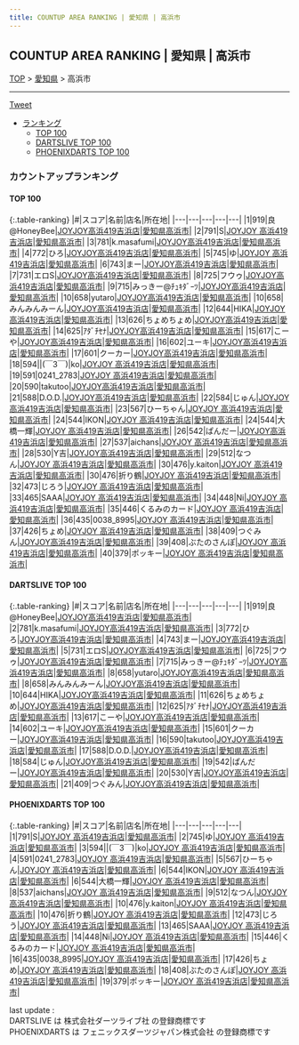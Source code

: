 ```yaml
---
title: COUNTUP AREA RANKING | 愛知県 | 高浜市
---
```

## COUNTUP AREA RANKING | 愛知県 | 高浜市

[TOP](/darts/rank/) > [愛知県](/darts/rank/愛知県/) > 高浜市

___

<a href="https://twitter.com/share?ref_src=twsrc%5Etfw" data-text="COUNTUP AREA RANKING | 愛知県高浜市" class="twitter-share-button" data-hashtags="DARTSLIVE,PHOENIXDARTS,darts,ダーツ" data-show-count="false">Tweet</a>

* [ランキング](#カウントアップランキング)
    * [TOP 100](#top-100)
    * [DARTSLIVE TOP 100](#dartslive-top-100)
    * [PHOENIXDARTS TOP 100](#phoenixdarts-top-100)

### カウントアップランキング

#### TOP 100



{:.table-ranking}
|#|スコア|名前|店名|所在地|
|---|---|---|---|---|
|1|919|<span class="rank-name-dl">良@HoneyBee</span>|<a href="https://search.dartslive.com/jp/shop/6ff58ce308d872d4a3f63593b5358cc4">JOYJOY高浜419吉浜店</a>|<a href="/darts/rank/愛知県/高浜市">愛知県高浜市</a>|
|2|791|<span class="rank-name-pd">S</span>|<a href="https://vs.phoenixdarts.com/jp/shop/shopDetailInfo/s_74055?s_seq=74055">JOYJOY 高浜419吉浜店</a>|<a href="/darts/rank/愛知県/高浜市">愛知県高浜市</a>|
|3|781|<span class="rank-name-dl">k.masafumi</span>|<a href="https://search.dartslive.com/jp/shop/6ff58ce308d872d4a3f63593b5358cc4">JOYJOY高浜419吉浜店</a>|<a href="/darts/rank/愛知県/高浜市">愛知県高浜市</a>|
|4|772|<span class="rank-name-dl">ひろ</span>|<a href="https://search.dartslive.com/jp/shop/6ff58ce308d872d4a3f63593b5358cc4">JOYJOY高浜419吉浜店</a>|<a href="/darts/rank/愛知県/高浜市">愛知県高浜市</a>|
|5|745|<span class="rank-name-pd">ゆ</span>|<a href="https://vs.phoenixdarts.com/jp/shop/shopDetailInfo/s_74055?s_seq=74055">JOYJOY 高浜419吉浜店</a>|<a href="/darts/rank/愛知県/高浜市">愛知県高浜市</a>|
|6|743|<span class="rank-name-dl">まー</span>|<a href="https://search.dartslive.com/jp/shop/6ff58ce308d872d4a3f63593b5358cc4">JOYJOY高浜419吉浜店</a>|<a href="/darts/rank/愛知県/高浜市">愛知県高浜市</a>|
|7|731|<span class="rank-name-dl">エロS</span>|<a href="https://search.dartslive.com/jp/shop/6ff58ce308d872d4a3f63593b5358cc4">JOYJOY高浜419吉浜店</a>|<a href="/darts/rank/愛知県/高浜市">愛知県高浜市</a>|
|8|725|<span class="rank-name-dl">フウゥ</span>|<a href="https://search.dartslive.com/jp/shop/6ff58ce308d872d4a3f63593b5358cc4">JOYJOY高浜419吉浜店</a>|<a href="/darts/rank/愛知県/高浜市">愛知県高浜市</a>|
|9|715|<span class="rank-name-dl">みっきー@ﾁｭｷﾀﾞｰﾂ</span>|<a href="https://search.dartslive.com/jp/shop/6ff58ce308d872d4a3f63593b5358cc4">JOYJOY高浜419吉浜店</a>|<a href="/darts/rank/愛知県/高浜市">愛知県高浜市</a>|
|10|658|<span class="rank-name-dl">yutaro</span>|<a href="https://search.dartslive.com/jp/shop/6ff58ce308d872d4a3f63593b5358cc4">JOYJOY高浜419吉浜店</a>|<a href="/darts/rank/愛知県/高浜市">愛知県高浜市</a>|
|10|658|<span class="rank-name-dl">みんみんみーん</span>|<a href="https://search.dartslive.com/jp/shop/6ff58ce308d872d4a3f63593b5358cc4">JOYJOY高浜419吉浜店</a>|<a href="/darts/rank/愛知県/高浜市">愛知県高浜市</a>|
|12|644|<span class="rank-name-dl">HIKA</span>|<a href="https://search.dartslive.com/jp/shop/6ff58ce308d872d4a3f63593b5358cc4">JOYJOY高浜419吉浜店</a>|<a href="/darts/rank/愛知県/高浜市">愛知県高浜市</a>|
|13|626|<span class="rank-name-dl">ちょめちょめ</span>|<a href="https://search.dartslive.com/jp/shop/6ff58ce308d872d4a3f63593b5358cc4">JOYJOY高浜419吉浜店</a>|<a href="/darts/rank/愛知県/高浜市">愛知県高浜市</a>|
|14|625|<span class="rank-name-dl">ｱﾀﾞﾁｾﾅ</span>|<a href="https://search.dartslive.com/jp/shop/6ff58ce308d872d4a3f63593b5358cc4">JOYJOY高浜419吉浜店</a>|<a href="/darts/rank/愛知県/高浜市">愛知県高浜市</a>|
|15|617|<span class="rank-name-dl">こーや</span>|<a href="https://search.dartslive.com/jp/shop/6ff58ce308d872d4a3f63593b5358cc4">JOYJOY高浜419吉浜店</a>|<a href="/darts/rank/愛知県/高浜市">愛知県高浜市</a>|
|16|602|<span class="rank-name-dl">ユーキ</span>|<a href="https://search.dartslive.com/jp/shop/6ff58ce308d872d4a3f63593b5358cc4">JOYJOY高浜419吉浜店</a>|<a href="/darts/rank/愛知県/高浜市">愛知県高浜市</a>|
|17|601|<span class="rank-name-dl">クーカー</span>|<a href="https://search.dartslive.com/jp/shop/6ff58ce308d872d4a3f63593b5358cc4">JOYJOY高浜419吉浜店</a>|<a href="/darts/rank/愛知県/高浜市">愛知県高浜市</a>|
|18|594|<span class="rank-name-pd">&#124;(￣3￣)&#124;ko</span>|<a href="https://vs.phoenixdarts.com/jp/shop/shopDetailInfo/s_74055?s_seq=74055">JOYJOY 高浜419吉浜店</a>|<a href="/darts/rank/愛知県/高浜市">愛知県高浜市</a>|
|19|591|<span class="rank-name-pd">0241_2783</span>|<a href="https://vs.phoenixdarts.com/jp/shop/shopDetailInfo/s_74055?s_seq=74055">JOYJOY 高浜419吉浜店</a>|<a href="/darts/rank/愛知県/高浜市">愛知県高浜市</a>|
|20|590|<span class="rank-name-dl">takutoo</span>|<a href="https://search.dartslive.com/jp/shop/6ff58ce308d872d4a3f63593b5358cc4">JOYJOY高浜419吉浜店</a>|<a href="/darts/rank/愛知県/高浜市">愛知県高浜市</a>|
|21|588|<span class="rank-name-dl">D.O.D.</span>|<a href="https://search.dartslive.com/jp/shop/6ff58ce308d872d4a3f63593b5358cc4">JOYJOY高浜419吉浜店</a>|<a href="/darts/rank/愛知県/高浜市">愛知県高浜市</a>|
|22|584|<span class="rank-name-dl">じゅん</span>|<a href="https://search.dartslive.com/jp/shop/6ff58ce308d872d4a3f63593b5358cc4">JOYJOY高浜419吉浜店</a>|<a href="/darts/rank/愛知県/高浜市">愛知県高浜市</a>|
|23|567|<span class="rank-name-pd">ひーちゃん</span>|<a href="https://vs.phoenixdarts.com/jp/shop/shopDetailInfo/s_74055?s_seq=74055">JOYJOY 高浜419吉浜店</a>|<a href="/darts/rank/愛知県/高浜市">愛知県高浜市</a>|
|24|544|<span class="rank-name-pd">IKON</span>|<a href="https://vs.phoenixdarts.com/jp/shop/shopDetailInfo/s_74055?s_seq=74055">JOYJOY 高浜419吉浜店</a>|<a href="/darts/rank/愛知県/高浜市">愛知県高浜市</a>|
|24|544|<span class="rank-name-pd">大橋一輝</span>|<a href="https://vs.phoenixdarts.com/jp/shop/shopDetailInfo/s_74055?s_seq=74055">JOYJOY 高浜419吉浜店</a>|<a href="/darts/rank/愛知県/高浜市">愛知県高浜市</a>|
|26|542|<span class="rank-name-dl">ぱんだー</span>|<a href="https://search.dartslive.com/jp/shop/6ff58ce308d872d4a3f63593b5358cc4">JOYJOY高浜419吉浜店</a>|<a href="/darts/rank/愛知県/高浜市">愛知県高浜市</a>|
|27|537|<span class="rank-name-pd">aichans</span>|<a href="https://vs.phoenixdarts.com/jp/shop/shopDetailInfo/s_74055?s_seq=74055">JOYJOY 高浜419吉浜店</a>|<a href="/darts/rank/愛知県/高浜市">愛知県高浜市</a>|
|28|530|<span class="rank-name-dl">Y吉</span>|<a href="https://search.dartslive.com/jp/shop/6ff58ce308d872d4a3f63593b5358cc4">JOYJOY高浜419吉浜店</a>|<a href="/darts/rank/愛知県/高浜市">愛知県高浜市</a>|
|29|512|<span class="rank-name-pd">なつん</span>|<a href="https://vs.phoenixdarts.com/jp/shop/shopDetailInfo/s_74055?s_seq=74055">JOYJOY 高浜419吉浜店</a>|<a href="/darts/rank/愛知県/高浜市">愛知県高浜市</a>|
|30|476|<span class="rank-name-pd">y.kaiton</span>|<a href="https://vs.phoenixdarts.com/jp/shop/shopDetailInfo/s_74055?s_seq=74055">JOYJOY 高浜419吉浜店</a>|<a href="/darts/rank/愛知県/高浜市">愛知県高浜市</a>|
|30|476|<span class="rank-name-pd">折り鶴</span>|<a href="https://vs.phoenixdarts.com/jp/shop/shopDetailInfo/s_74055?s_seq=74055">JOYJOY 高浜419吉浜店</a>|<a href="/darts/rank/愛知県/高浜市">愛知県高浜市</a>|
|32|473|<span class="rank-name-pd">じろう</span>|<a href="https://vs.phoenixdarts.com/jp/shop/shopDetailInfo/s_74055?s_seq=74055">JOYJOY 高浜419吉浜店</a>|<a href="/darts/rank/愛知県/高浜市">愛知県高浜市</a>|
|33|465|<span class="rank-name-pd">SAAA</span>|<a href="https://vs.phoenixdarts.com/jp/shop/shopDetailInfo/s_74055?s_seq=74055">JOYJOY 高浜419吉浜店</a>|<a href="/darts/rank/愛知県/高浜市">愛知県高浜市</a>|
|34|448|<span class="rank-name-pd">Ni</span>|<a href="https://vs.phoenixdarts.com/jp/shop/shopDetailInfo/s_74055?s_seq=74055">JOYJOY 高浜419吉浜店</a>|<a href="/darts/rank/愛知県/高浜市">愛知県高浜市</a>|
|35|446|<span class="rank-name-pd">くるみのカード</span>|<a href="https://vs.phoenixdarts.com/jp/shop/shopDetailInfo/s_74055?s_seq=74055">JOYJOY 高浜419吉浜店</a>|<a href="/darts/rank/愛知県/高浜市">愛知県高浜市</a>|
|36|435|<span class="rank-name-pd">0038_8995</span>|<a href="https://vs.phoenixdarts.com/jp/shop/shopDetailInfo/s_74055?s_seq=74055">JOYJOY 高浜419吉浜店</a>|<a href="/darts/rank/愛知県/高浜市">愛知県高浜市</a>|
|37|426|<span class="rank-name-pd">ちょめ</span>|<a href="https://vs.phoenixdarts.com/jp/shop/shopDetailInfo/s_74055?s_seq=74055">JOYJOY 高浜419吉浜店</a>|<a href="/darts/rank/愛知県/高浜市">愛知県高浜市</a>|
|38|409|<span class="rank-name-dl">つぐみん</span>|<a href="https://search.dartslive.com/jp/shop/6ff58ce308d872d4a3f63593b5358cc4">JOYJOY高浜419吉浜店</a>|<a href="/darts/rank/愛知県/高浜市">愛知県高浜市</a>|
|39|408|<span class="rank-name-pd">ぶたのさんぽ</span>|<a href="https://vs.phoenixdarts.com/jp/shop/shopDetailInfo/s_74055?s_seq=74055">JOYJOY 高浜419吉浜店</a>|<a href="/darts/rank/愛知県/高浜市">愛知県高浜市</a>|
|40|379|<span class="rank-name-pd">ポッキー</span>|<a href="https://vs.phoenixdarts.com/jp/shop/shopDetailInfo/s_74055?s_seq=74055">JOYJOY 高浜419吉浜店</a>|<a href="/darts/rank/愛知県/高浜市">愛知県高浜市</a>|


#### DARTSLIVE TOP 100



{:.table-ranking}
|#|スコア|名前|店名|所在地|
|---|---|---|---|---|
|1|919|<span class="rank-name-dl">良@HoneyBee</span>|<a href="https://search.dartslive.com/jp/shop/6ff58ce308d872d4a3f63593b5358cc4">JOYJOY高浜419吉浜店</a>|<a href="/darts/rank/愛知県/高浜市">愛知県高浜市</a>|
|2|781|<span class="rank-name-dl">k.masafumi</span>|<a href="https://search.dartslive.com/jp/shop/6ff58ce308d872d4a3f63593b5358cc4">JOYJOY高浜419吉浜店</a>|<a href="/darts/rank/愛知県/高浜市">愛知県高浜市</a>|
|3|772|<span class="rank-name-dl">ひろ</span>|<a href="https://search.dartslive.com/jp/shop/6ff58ce308d872d4a3f63593b5358cc4">JOYJOY高浜419吉浜店</a>|<a href="/darts/rank/愛知県/高浜市">愛知県高浜市</a>|
|4|743|<span class="rank-name-dl">まー</span>|<a href="https://search.dartslive.com/jp/shop/6ff58ce308d872d4a3f63593b5358cc4">JOYJOY高浜419吉浜店</a>|<a href="/darts/rank/愛知県/高浜市">愛知県高浜市</a>|
|5|731|<span class="rank-name-dl">エロS</span>|<a href="https://search.dartslive.com/jp/shop/6ff58ce308d872d4a3f63593b5358cc4">JOYJOY高浜419吉浜店</a>|<a href="/darts/rank/愛知県/高浜市">愛知県高浜市</a>|
|6|725|<span class="rank-name-dl">フウゥ</span>|<a href="https://search.dartslive.com/jp/shop/6ff58ce308d872d4a3f63593b5358cc4">JOYJOY高浜419吉浜店</a>|<a href="/darts/rank/愛知県/高浜市">愛知県高浜市</a>|
|7|715|<span class="rank-name-dl">みっきー@ﾁｭｷﾀﾞｰﾂ</span>|<a href="https://search.dartslive.com/jp/shop/6ff58ce308d872d4a3f63593b5358cc4">JOYJOY高浜419吉浜店</a>|<a href="/darts/rank/愛知県/高浜市">愛知県高浜市</a>|
|8|658|<span class="rank-name-dl">yutaro</span>|<a href="https://search.dartslive.com/jp/shop/6ff58ce308d872d4a3f63593b5358cc4">JOYJOY高浜419吉浜店</a>|<a href="/darts/rank/愛知県/高浜市">愛知県高浜市</a>|
|8|658|<span class="rank-name-dl">みんみんみーん</span>|<a href="https://search.dartslive.com/jp/shop/6ff58ce308d872d4a3f63593b5358cc4">JOYJOY高浜419吉浜店</a>|<a href="/darts/rank/愛知県/高浜市">愛知県高浜市</a>|
|10|644|<span class="rank-name-dl">HIKA</span>|<a href="https://search.dartslive.com/jp/shop/6ff58ce308d872d4a3f63593b5358cc4">JOYJOY高浜419吉浜店</a>|<a href="/darts/rank/愛知県/高浜市">愛知県高浜市</a>|
|11|626|<span class="rank-name-dl">ちょめちょめ</span>|<a href="https://search.dartslive.com/jp/shop/6ff58ce308d872d4a3f63593b5358cc4">JOYJOY高浜419吉浜店</a>|<a href="/darts/rank/愛知県/高浜市">愛知県高浜市</a>|
|12|625|<span class="rank-name-dl">ｱﾀﾞﾁｾﾅ</span>|<a href="https://search.dartslive.com/jp/shop/6ff58ce308d872d4a3f63593b5358cc4">JOYJOY高浜419吉浜店</a>|<a href="/darts/rank/愛知県/高浜市">愛知県高浜市</a>|
|13|617|<span class="rank-name-dl">こーや</span>|<a href="https://search.dartslive.com/jp/shop/6ff58ce308d872d4a3f63593b5358cc4">JOYJOY高浜419吉浜店</a>|<a href="/darts/rank/愛知県/高浜市">愛知県高浜市</a>|
|14|602|<span class="rank-name-dl">ユーキ</span>|<a href="https://search.dartslive.com/jp/shop/6ff58ce308d872d4a3f63593b5358cc4">JOYJOY高浜419吉浜店</a>|<a href="/darts/rank/愛知県/高浜市">愛知県高浜市</a>|
|15|601|<span class="rank-name-dl">クーカー</span>|<a href="https://search.dartslive.com/jp/shop/6ff58ce308d872d4a3f63593b5358cc4">JOYJOY高浜419吉浜店</a>|<a href="/darts/rank/愛知県/高浜市">愛知県高浜市</a>|
|16|590|<span class="rank-name-dl">takutoo</span>|<a href="https://search.dartslive.com/jp/shop/6ff58ce308d872d4a3f63593b5358cc4">JOYJOY高浜419吉浜店</a>|<a href="/darts/rank/愛知県/高浜市">愛知県高浜市</a>|
|17|588|<span class="rank-name-dl">D.O.D.</span>|<a href="https://search.dartslive.com/jp/shop/6ff58ce308d872d4a3f63593b5358cc4">JOYJOY高浜419吉浜店</a>|<a href="/darts/rank/愛知県/高浜市">愛知県高浜市</a>|
|18|584|<span class="rank-name-dl">じゅん</span>|<a href="https://search.dartslive.com/jp/shop/6ff58ce308d872d4a3f63593b5358cc4">JOYJOY高浜419吉浜店</a>|<a href="/darts/rank/愛知県/高浜市">愛知県高浜市</a>|
|19|542|<span class="rank-name-dl">ぱんだー</span>|<a href="https://search.dartslive.com/jp/shop/6ff58ce308d872d4a3f63593b5358cc4">JOYJOY高浜419吉浜店</a>|<a href="/darts/rank/愛知県/高浜市">愛知県高浜市</a>|
|20|530|<span class="rank-name-dl">Y吉</span>|<a href="https://search.dartslive.com/jp/shop/6ff58ce308d872d4a3f63593b5358cc4">JOYJOY高浜419吉浜店</a>|<a href="/darts/rank/愛知県/高浜市">愛知県高浜市</a>|
|21|409|<span class="rank-name-dl">つぐみん</span>|<a href="https://search.dartslive.com/jp/shop/6ff58ce308d872d4a3f63593b5358cc4">JOYJOY高浜419吉浜店</a>|<a href="/darts/rank/愛知県/高浜市">愛知県高浜市</a>|


#### PHOENIXDARTS TOP 100



{:.table-ranking}
|#|スコア|名前|店名|所在地|
|---|---|---|---|---|
|1|791|<span class="rank-name-pd">S</span>|<a href="https://vs.phoenixdarts.com/jp/shop/shopDetailInfo/s_74055?s_seq=74055">JOYJOY 高浜419吉浜店</a>|<a href="/darts/rank/愛知県/高浜市">愛知県高浜市</a>|
|2|745|<span class="rank-name-pd">ゆ</span>|<a href="https://vs.phoenixdarts.com/jp/shop/shopDetailInfo/s_74055?s_seq=74055">JOYJOY 高浜419吉浜店</a>|<a href="/darts/rank/愛知県/高浜市">愛知県高浜市</a>|
|3|594|<span class="rank-name-pd">&#124;(￣3￣)&#124;ko</span>|<a href="https://vs.phoenixdarts.com/jp/shop/shopDetailInfo/s_74055?s_seq=74055">JOYJOY 高浜419吉浜店</a>|<a href="/darts/rank/愛知県/高浜市">愛知県高浜市</a>|
|4|591|<span class="rank-name-pd">0241_2783</span>|<a href="https://vs.phoenixdarts.com/jp/shop/shopDetailInfo/s_74055?s_seq=74055">JOYJOY 高浜419吉浜店</a>|<a href="/darts/rank/愛知県/高浜市">愛知県高浜市</a>|
|5|567|<span class="rank-name-pd">ひーちゃん</span>|<a href="https://vs.phoenixdarts.com/jp/shop/shopDetailInfo/s_74055?s_seq=74055">JOYJOY 高浜419吉浜店</a>|<a href="/darts/rank/愛知県/高浜市">愛知県高浜市</a>|
|6|544|<span class="rank-name-pd">IKON</span>|<a href="https://vs.phoenixdarts.com/jp/shop/shopDetailInfo/s_74055?s_seq=74055">JOYJOY 高浜419吉浜店</a>|<a href="/darts/rank/愛知県/高浜市">愛知県高浜市</a>|
|6|544|<span class="rank-name-pd">大橋一輝</span>|<a href="https://vs.phoenixdarts.com/jp/shop/shopDetailInfo/s_74055?s_seq=74055">JOYJOY 高浜419吉浜店</a>|<a href="/darts/rank/愛知県/高浜市">愛知県高浜市</a>|
|8|537|<span class="rank-name-pd">aichans</span>|<a href="https://vs.phoenixdarts.com/jp/shop/shopDetailInfo/s_74055?s_seq=74055">JOYJOY 高浜419吉浜店</a>|<a href="/darts/rank/愛知県/高浜市">愛知県高浜市</a>|
|9|512|<span class="rank-name-pd">なつん</span>|<a href="https://vs.phoenixdarts.com/jp/shop/shopDetailInfo/s_74055?s_seq=74055">JOYJOY 高浜419吉浜店</a>|<a href="/darts/rank/愛知県/高浜市">愛知県高浜市</a>|
|10|476|<span class="rank-name-pd">y.kaiton</span>|<a href="https://vs.phoenixdarts.com/jp/shop/shopDetailInfo/s_74055?s_seq=74055">JOYJOY 高浜419吉浜店</a>|<a href="/darts/rank/愛知県/高浜市">愛知県高浜市</a>|
|10|476|<span class="rank-name-pd">折り鶴</span>|<a href="https://vs.phoenixdarts.com/jp/shop/shopDetailInfo/s_74055?s_seq=74055">JOYJOY 高浜419吉浜店</a>|<a href="/darts/rank/愛知県/高浜市">愛知県高浜市</a>|
|12|473|<span class="rank-name-pd">じろう</span>|<a href="https://vs.phoenixdarts.com/jp/shop/shopDetailInfo/s_74055?s_seq=74055">JOYJOY 高浜419吉浜店</a>|<a href="/darts/rank/愛知県/高浜市">愛知県高浜市</a>|
|13|465|<span class="rank-name-pd">SAAA</span>|<a href="https://vs.phoenixdarts.com/jp/shop/shopDetailInfo/s_74055?s_seq=74055">JOYJOY 高浜419吉浜店</a>|<a href="/darts/rank/愛知県/高浜市">愛知県高浜市</a>|
|14|448|<span class="rank-name-pd">Ni</span>|<a href="https://vs.phoenixdarts.com/jp/shop/shopDetailInfo/s_74055?s_seq=74055">JOYJOY 高浜419吉浜店</a>|<a href="/darts/rank/愛知県/高浜市">愛知県高浜市</a>|
|15|446|<span class="rank-name-pd">くるみのカード</span>|<a href="https://vs.phoenixdarts.com/jp/shop/shopDetailInfo/s_74055?s_seq=74055">JOYJOY 高浜419吉浜店</a>|<a href="/darts/rank/愛知県/高浜市">愛知県高浜市</a>|
|16|435|<span class="rank-name-pd">0038_8995</span>|<a href="https://vs.phoenixdarts.com/jp/shop/shopDetailInfo/s_74055?s_seq=74055">JOYJOY 高浜419吉浜店</a>|<a href="/darts/rank/愛知県/高浜市">愛知県高浜市</a>|
|17|426|<span class="rank-name-pd">ちょめ</span>|<a href="https://vs.phoenixdarts.com/jp/shop/shopDetailInfo/s_74055?s_seq=74055">JOYJOY 高浜419吉浜店</a>|<a href="/darts/rank/愛知県/高浜市">愛知県高浜市</a>|
|18|408|<span class="rank-name-pd">ぶたのさんぽ</span>|<a href="https://vs.phoenixdarts.com/jp/shop/shopDetailInfo/s_74055?s_seq=74055">JOYJOY 高浜419吉浜店</a>|<a href="/darts/rank/愛知県/高浜市">愛知県高浜市</a>|
|19|379|<span class="rank-name-pd">ポッキー</span>|<a href="https://vs.phoenixdarts.com/jp/shop/shopDetailInfo/s_74055?s_seq=74055">JOYJOY 高浜419吉浜店</a>|<a href="/darts/rank/愛知県/高浜市">愛知県高浜市</a>|


<div class="footer border-top border-gray-light mt-5 pt-3 text-right text-gray">
    last update : <span style="font-weight: italic" id="foot_last_modified"></span><br />
    DARTSLIVE は 株式会社ダーツライブ社 の登録商標です<br />
    PHOENIXDARTS は フェニックスダーツジャパン株式会社 の登録商標です<br />
</div>

<script src="https://cdnjs.cloudflare.com/ajax/libs/jquery.tablesorter/2.31.3/js/jquery.tablesorter.min.js" integrity="sha512-qzgd5cYSZcosqpzpn7zF2ZId8f/8CHmFKZ8j7mU4OUXTNRd5g+ZHBPsgKEwoqxCtdQvExE5LprwwPAgoicguNg==" crossorigin="anonymous" referrerpolicy="no-referrer"></script>
<link rel="stylesheet" href="https://cdnjs.cloudflare.com/ajax/libs/jquery.tablesorter/2.31.3/css/theme.default.min.css" integrity="sha512-wghhOJkjQX0Lh3NSWvNKeZ0ZpNn+SPVXX1Qyc9OCaogADktxrBiBdKGDoqVUOyhStvMBmJQ8ZdMHiR3wuEq8+w==" crossorigin="anonymous" referrerpolicy="no-referrer" />
<script>
$(function() {
    $(".table-ranking").tablesorter({sortList:[[0, 0]]});
    $("#foot_last_modified").text(formatDate(new Date(document.lastModified), 'yyyy-MM-dd HH:mm:ss'));
});
</script>

<script async src="https://platform.twitter.com/widgets.js" charset="utf-8"></script>
